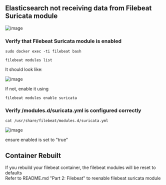 ## Elasticsearch not receiving data from Filebeat Suricata module ##

![image](https://github.com/user-attachments/assets/060d3063-5653-433f-9be0-b1a6d4b32518)

### Verify that Filebeat Suricata module is enabled ### 

    sudo docker exec -ti filebeat bash

    filebeat modules list

It should look like: 

![image](https://github.com/user-attachments/assets/4f3287e9-a5d6-424e-81ad-59956a8c2edd)

If not, enable it using 

    filebeat modules enable suricata

### Verify /modules.d/suricata.yml is configured correctly ###

    cat /usr/share/filebeat/modules.d/suricata.yml

![image](https://github.com/user-attachments/assets/f1857190-99db-40a8-8304-9d223bc656b0)

ensure enabled is set to "true"


## Container Rebuilt ## 

If you rebuild your filebeat container, the filebeat modules will be reset to defaults \
Refer to README.md "Part 2: Filebeat" to reenable filebeat suricata module
